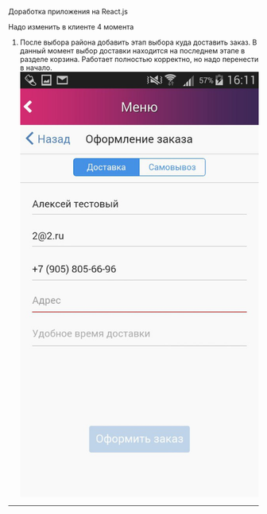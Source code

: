 Доработка приложения на React.js

Надо изменить в клиенте 4 момента

1. После выбора района добавить этап выбора куда доставить заказ.
В данный момент выбор доставки находится на последнем этапе в разделе корзина. 
Работает полностью корректно, но надо перенести в начало.
![Альтернативный текст](https://github.com/virtu78/react_client/blob/master/img/1.jpg)
***
